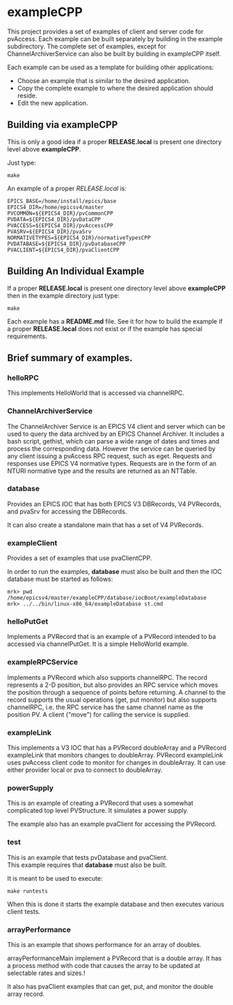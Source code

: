 # exampleCPP

This project provides a set of examples of client and server code for pvAccess.
Each example can be built separately by building in the example subdirectory.
The complete set of examples, except for ChannelArchiverService can also be built by building in exampleCPP itself.

Each example can be used as a template for building other applications:

* Choose an example that is similar to the desired application.
* Copy the complete example to where the desired application should reside.
* Edit the new application.

## Building via exampleCPP

This is only a good idea if a proper **RELEASE.local** is present one directory level above **exampleCPP**.

Just type:

    make

An example of a proper *RELEASE.local* is:

    EPICS_BASE=/home/install/epics/base
    EPICS4_DIR=/home/epicsv4/master
    PVCOMMON=${EPICS4_DIR}/pvCommonCPP
    PVDATA=${EPICS4_DIR}/pvDataCPP
    PVACCESS=${EPICS4_DIR}/pvAccessCPP
    PVASRV=${EPICS4_DIR}/pvaSrv
    NORMATIVETYPES=${EPICS4_DIR}/normativeTypesCPP
    PVDATABASE=${EPICS4_DIR}/pvDatabaseCPP
    PVACLIENT=${EPICS4_DIR}/pvaClientCPP


## Building An Individual Example

If a proper **RELEASE.local** is present one directory level above **exampleCPP** then in the example directory just type:

    make

Each example has a **README.md** file. See it for how to build the example if a proper **RELEASE.local**
does not exist or if the example has special requirements.

## Brief summary of examples.

### helloRPC

This implements HelloWorld that is accessed via channelRPC.


### ChannelArchiverService

The ChannelArchiver Service is an EPICS V4 client and server which can be used
to query the data archived by an EPICS Channel Archiver. It includes a bash
script, gethist, which can parse a wide range of dates and times and process
the corresponding data. However the service can be queried by any client
issuing a pvAccess RPC request, such as eget. Requests and responses use EPICS V4
normative types. Requests are in the form of an NTURI normative type and the results are returned as an NTTable. 


### database

Provides an EPICS IOC that has both EPICS V3 DBRecords, V4 PVRecords, and pvaSrv for accessing the DBRecords.

It can also create a standalone main that has a set of V4 PVRecords.


### exampleClient

Provides a set of examples that use pvaClientCPP.

In order to run the examples, **database** must also be built and then the IOC database must be started as follows:

    mrk> pwd
    /home/epicsv4/master/exampleCPP/database/iocBoot/exampleDatabase
    mrk> ../../bin/linux-x86_64/exampleDatabase st.cmd


### helloPutGet

Implements a PVRecord that is an example of a PVRecord intended to ba accessed via channelPutGet.
It is a simple HelloWorld example.

### exampleRPCService

Implements a PVRecord which also supports channelRPC.
The record represents a 2-D position, but also provides an RPC service
which moves the position through a sequence of points before returning.
A channel to the record supports the usual operations (get, put monitor)
but also supports channelRPC, i.e. the RPC service has the same channel name as the position PV.
A client ("move") for calling the service is supplied.

### exampleLink

This implements a V3 IOC that has a PVRecord doubleArray and a PVRecord exampleLink that monitors changes to doubleArray. PVRecord exampleLink uses pvAccess client code to monitor for changes in doubleArray. It can use either provider local or pva to connect to doubleArray.


### powerSupply

This is an example of creating a PVRecord that uses a somewhat complicated top level PVStructure.
It simulates a power supply.

The example also has an example pvaClient for accessing the PVRecord.

### test

This is an example that tests pvDatabase and pvaClient.   
This example requires that **database** must also be built. 

It is meant to be used to execute:

    make runtests


When this is done it starts the example database and then executes various client tests.

###  arrayPerformance

This is an example that shows performance for an array of doubles.

arrayPerformanceMain implement a PVRecord that is a double array.
It has a process method with code that causes the array to be updated at selectable rates and sizes.!

It also has pvaClient examples that can get, put, and monitor the double array record.


